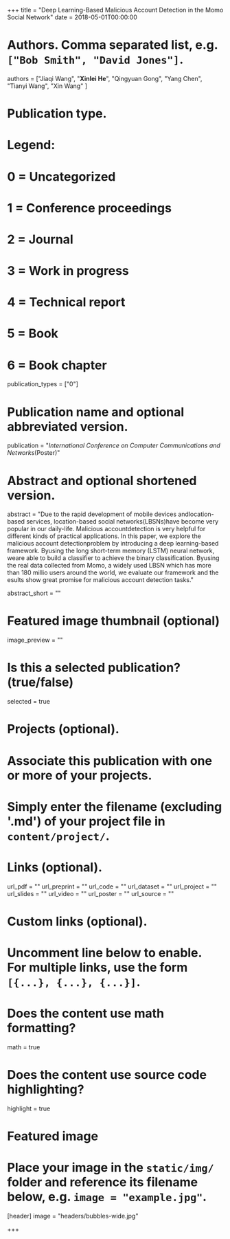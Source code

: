 +++
title = "Deep Learning-Based Malicious Account Detection in the Momo Social Network"
date = 2018-05-01T00:00:00

# Authors. Comma separated list, e.g. `["Bob Smith", "David Jones"]`.
authors = ["Jiaqi Wang", "**Xinlei He**",  "Qingyuan Gong", "Yang  Chen", "Tianyi  Wang", "Xin  Wang" ]

# Publication type.
# Legend:
# 0 = Uncategorized
# 1 = Conference proceedings
# 2 = Journal
# 3 = Work in progress
# 4 = Technical report
# 5 = Book
# 6 = Book chapter
publication_types = ["0"]

# Publication name and optional abbreviated version.
publication = "*International Conference on Computer Communications and Networks*(Poster)"


# Abstract and optional shortened version.
abstract = "Due to the rapid development of mobile devices andlocation-based services, location-based social networks(LBSNs)have become  very popular in our daily-life. Malicious accountdetection is very helpful for different kinds of practical applications. In this paper,  we explore the malicious account detectionproblem by introducing a deep learning-based framework. Byusing the long short-term memory (LSTM) neural network, weare able to build a classifier to achieve the binary classification. Byusing the real data collected from Momo, a widely used LBSN which has more than 180 millio  users around the world, we evaluate our framework and the esults show great promise for malicious account detection tasks."

abstract_short = ""

# Featured image thumbnail (optional)
image_preview = ""

# Is this a selected publication? (true/false)
selected = true

# Projects (optional).
#   Associate this publication with one or more of your projects.
#   Simply enter the filename (excluding '.md') of your project file in `content/project/`.


# Links (optional).
url_pdf = ""
url_preprint = ""
url_code = ""
url_dataset = ""
url_project = ""
url_slides = ""
url_video = ""
url_poster = ""
url_source = ""

# Custom links (optional).
#   Uncomment line below to enable. For multiple links, use the form `[{...}, {...}, {...}]`.


# Does the content use math formatting?
math = true

# Does the content use source code highlighting?
highlight = true

# Featured image
# Place your image in the `static/img/` folder and reference its filename below, e.g. `image = "example.jpg"`.
[header]
image = "headers/bubbles-wide.jpg"


+++


